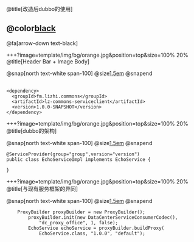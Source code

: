@title[改造后dubbo的使用]

## @color[black](改造后dubbo的使用)

@fa[arrow-down text-black]


+++?image=template/img/bg/orange.jpg&position=top&size=100% 20%
@title[Header Bar + Image Body]

@snap[north text-white span-100]
@size[1.5em](依赖)
@snapend
<br><br>
```
<dependency>
  <groupId>fm.lizhi.commons</groupId>
  <artifactId>lz-commons-serviceclient</artifactId>
  <version>1.0.0-SNAPSHOT</version>
</dependency>
```

+++?image=template/img/bg/orange.jpg&position=top&size=100% 20%
@title[dubbo的架构]

@snap[north text-white span-100]
@size[1.5em](服务提供者)
@snapend
```
@ServiceProvider(group="group",version="version")
public class EchoServiceImpl implements EchoService {

}
```

+++?image=template/img/bg/orange.jpg&position=top&size=100% 20%
@title[与现有服务框架的异同]

@snap[north text-white span-100]
@size[1.5em](服务调用者)
@snapend
```
	ProxyBuilder proxyBuilder = new ProxyBuilder();
		proxyBuilder.init(new DataCenterServiceConsumerCodec(), 
            "dc_proxy_office", 1, false);
		EchoService echoService = proxyBuilder.buildProxy(
            EchoService.class, "1.0.0", "default");
```
